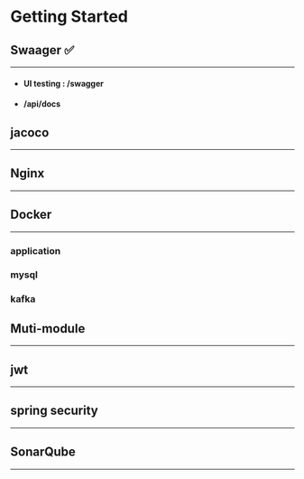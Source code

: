 # Getting Started


Swaager ✅
---
---
- #### UI testing : /swagger
- #### /api/docs

jacoco
---
---

Nginx
---
---

Docker
---
---
### application
### mysql
### kafka


Muti-module
---
---

jwt
---
---

spring security
---
---

SonarQube
---
---